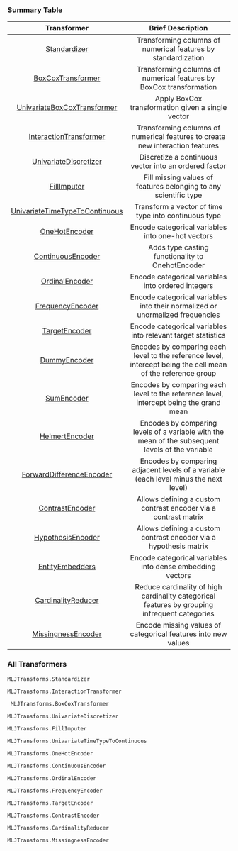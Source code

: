 ### Summary Table
| Transformer | Brief Description | 
|:----------:|:----------:|
| [Standardizer](@ref) | Transforming columns of numerical features by standardization | 
| [BoxCoxTransformer](@ref) | Transforming columns of numerical features by BoxCox transformation | 
| [UnivariateBoxCoxTransformer](@ref) | Apply BoxCox transformation given a single vector | 
| [InteractionTransformer](@ref) | Transforming columns of numerical features to create new interaction features |
| [UnivariateDiscretizer](@ref) | Discretize a continuous vector into an ordered factor | 
| [FillImputer](@ref) | Fill missing values of features belonging to any scientific type | 
| [UnivariateTimeTypeToContinuous](@ref) | Transform a vector of time type into continuous type | 
| [OneHotEncoder](@ref) | Encode categorical variables into one-hot vectors | 
| [ContinuousEncoder](@ref) | Adds type casting functionality to OnehotEncoder | 
| [OrdinalEncoder](@ref) | Encode categorical variables into ordered integers | 
| [FrequencyEncoder](@ref) | Encode categorical variables into their normalized or unormalized frequencies | 
| [TargetEncoder](@ref) | Encode categorical variables into relevant target statistics | 
| [DummyEncoder](@ref) | Encodes by comparing each level to the reference level, intercept being the cell mean of the reference group | 
| [SumEncoder](@ref) | Encodes by comparing each level to the reference level, intercept being the grand mean | 
| [HelmertEncoder](@ref) | Encodes by comparing levels of a variable with the mean of the subsequent levels of the variable
| [ForwardDifferenceEncoder](@ref) | Encodes by comparing adjacent levels of a variable (each level minus the next level)
| [ContrastEncoder](@ref) | Allows defining a custom contrast encoder via a contrast matrix | 
| [HypothesisEncoder](@ref) | Allows defining a custom contrast encoder via a hypothesis matrix | 
| [EntityEmbedders](@ref) | Encode categorical variables into dense embedding vectors |
| [CardinalityReducer](@ref) | Reduce cardinality of high cardinality categorical features by grouping infrequent categories |
| [MissingnessEncoder](@ref) | Encode missing values of categorical features into new values |

### All Transformers

```@docs; canonical = false
MLJTransforms.Standardizer
```

```@docs; canonical = false
MLJTransforms.InteractionTransformer
```

```@docs; canonical = false
 MLJTransforms.BoxCoxTransformer
```

```@docs; canonical = false
MLJTransforms.UnivariateDiscretizer
```

```@docs; canonical = false
MLJTransforms.FillImputer
```

```@docs; canonical = false
MLJTransforms.UnivariateTimeTypeToContinuous
```

```@docs; canonical = false
MLJTransforms.OneHotEncoder
```

```@docs; canonical = false
MLJTransforms.ContinuousEncoder
```

```@docs; canonical = false
MLJTransforms.OrdinalEncoder
```

```@docs; canonical = false
MLJTransforms.FrequencyEncoder
```

```@docs; canonical = false
MLJTransforms.TargetEncoder
```

```@docs; canonical = false
MLJTransforms.ContrastEncoder
```

```@docs; canonical = false
MLJTransforms.CardinalityReducer
```

```@docs; canonical = false
MLJTransforms.MissingnessEncoder
```